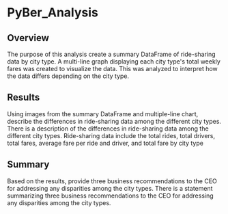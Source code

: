 # PyBer_Analysis

## Overview
The purpose of this analysis create a summary DataFrame of ride-sharing data by city type. A multi-line graph displaying each city type's total weekly fares was created to visualize the data. This was analyzed to interpret how the data differs depending on the city type.

## Results
Using images from the summary DataFrame and multiple-line chart, describe the differences in ride-sharing data among the different city types. There is a description of the differences in ride-sharing data among the different city types. Ride-sharing data include the total rides, total drivers, total fares, average fare per ride and driver, and total fare by city type

## Summary
Based on the results, provide three business recommendations to the CEO for addressing any disparities among the city types. There is a statement summarizing three business recommendations to the CEO for addressing any disparities among the city types.
